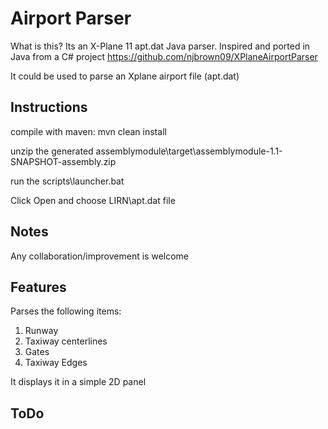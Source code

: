 # Airport Parser

What is this? Its an X-Plane 11 apt.dat Java parser. 
Inspired and ported in Java from a C# project https://github.com/njbrown09/XPlaneAirportParser

It could be used to parse an Xplane airport file (apt.dat)

## Instructions
compile with maven: mvn clean install

unzip the generated assemblymodule\target\assemblymodule-1.1-SNAPSHOT-assembly.zip 

run the scripts\launcher.bat 

Click Open and choose LIRN\apt.dat file



## Notes
Any collaboration/improvement is welcome 

## Features
Parses the following items:
1. Runway
2. Taxiway centerlines
3. Gates
4. Taxiway Edges

It displays it in a simple 2D panel

## ToDo

